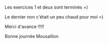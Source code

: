Les exercices 1 et deux sont terminés =)

Le dernier non c'était un peu chaud pour moi =)

Merci d'avance !!!!!

Bonne journée Mousaillon